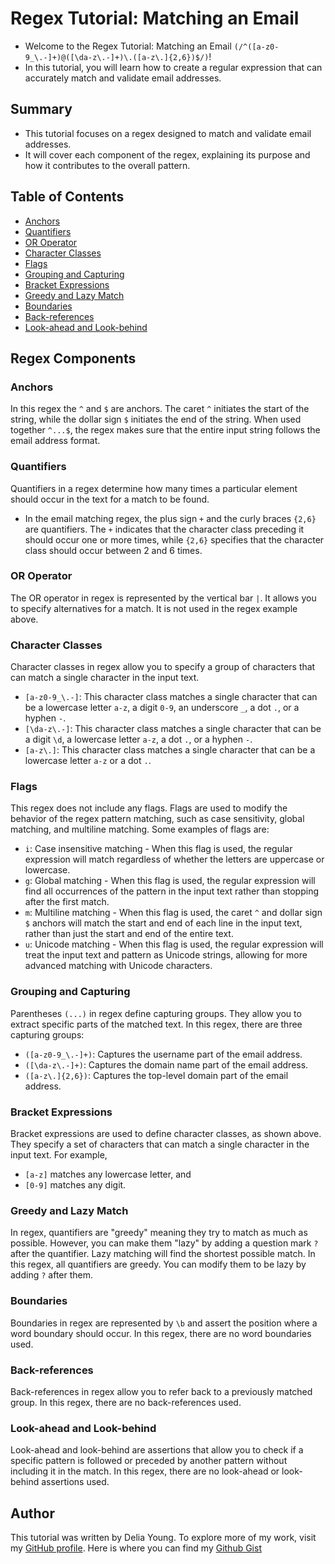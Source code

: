 # Regex Tutorial: Matching an Email

- Welcome to the Regex Tutorial: Matching an Email `(/^([a-z0-9_\.-]+)@([\da-z\.-]+)\.([a-z\.]{2,6})$/)`! 
- In this tutorial, you will learn how to create a regular expression that can accurately match and validate email addresses. 

## Summary

- This tutorial focuses on a regex designed to match and validate email addresses. 
- It will cover each component of the regex, explaining its purpose and how it contributes to the overall pattern.

## Table of Contents

- [Anchors](#anchors)
- [Quantifiers](#quantifiers)
- [OR Operator](#or-operator)
- [Character Classes](#character-classes)
- [Flags](#flags)
- [Grouping and Capturing](#grouping-and-capturing)
- [Bracket Expressions](#bracket-expressions)
- [Greedy and Lazy Match](#greedy-and-lazy-match)
- [Boundaries](#boundaries)
- [Back-references](#back-references)
- [Look-ahead and Look-behind](#look-ahead-and-look-behind)

## Regex Components

### Anchors
 In this regex the `^` and `$` are anchors. The caret `^` initiates the start of the string, while the dollar sign `$` initiates the end of the string. When used together `^...$`, the regex makes sure that the entire input string follows the email address format.

### Quantifiers
Quantifiers in a regex determine how many times a particular element should occur in the text for a match to be found. 
- In the email matching regex, the plus sign `+` and the curly braces `{2,6}` are quantifiers. The `+` indicates that the character class preceding it should occur one or more times, while `{2,6}` specifies that the character class should occur between 2 and 6 times.

### OR Operator
The OR operator in regex is represented by the vertical bar `|`. It allows you to specify alternatives for a match. It is not used in the regex example above.

### Character Classes

Character classes in regex allow you to specify a group of characters that can match a single character in the input text. 
- `[a-z0-9_\.-]`: This character class matches a single character that can be a lowercase letter `a-z`, a digit `0-9`, an underscore `_`, a dot `.`, or a hyphen `-`.
- `[\da-z\.-]`: This character class matches a single character that can be a digit `\d`, a lowercase letter `a-z`, a dot `.`, or a hyphen `-`.
- `[a-z\.]`: This character class matches a single character that can be a lowercase letter `a-z` or a dot `.`.

### Flags

This regex does not include any flags. Flags are used to modify the behavior of the regex pattern matching, such as case sensitivity, global matching, and multiline matching. Some examples of flags are:
- `i`: Case insensitive matching - When this flag is used, the regular expression will match regardless of whether the letters are uppercase or lowercase.
- `g`: Global matching - When this flag is used, the regular expression will find all occurrences of the pattern in the input text rather than stopping after the first match.
- `m`: Multiline matching - When this flag is used, the caret `^` and dollar sign `$` anchors will match the start and end of each line in the input text, rather than just the start and end of the entire text.
- `u`: Unicode matching - When this flag is used, the regular expression will treat the input text and pattern as Unicode strings, allowing for more advanced matching with Unicode characters.

### Grouping and Capturing

Parentheses `(...)` in regex define capturing groups. They allow you to extract specific parts of the matched text. In  this regex, there are three capturing groups:
- `([a-z0-9_\.-]+)`: Captures the username part of the email address.
- `([\da-z\.-]+)`: Captures the domain name part of the email address.
- `([a-z\.]{2,6})`: Captures the top-level domain part of the email address.

### Bracket Expressions

Bracket expressions are used to define character classes, as shown above. They specify a set of characters that can match a single character in the input text. For example,
- `[a-z]` matches any lowercase letter, and 
- `[0-9]` matches any digit.

### Greedy and Lazy Match

In regex, quantifiers are "greedy" meaning they try to match as much as possible. However, you can make them "lazy" by adding a question mark `?` after the quantifier. Lazy matching will find the shortest possible match. In this regex, all quantifiers are greedy. You can modify them to be lazy by adding `?` after them.

### Boundaries

Boundaries in regex are represented by `\b` and assert the position where a word boundary should occur. In this regex, there are no word boundaries used.

### Back-references

Back-references in regex allow you to refer back to a previously matched group. In this regex, there are no back-references used.

### Look-ahead and Look-behind

Look-ahead and look-behind are assertions that allow you to check if a specific pattern is followed or preceded by another pattern without including it in the match. In this regex, there are no look-ahead or look-behind assertions used.

## Author
This tutorial was written by Delia Young. To explore more of my work, visit my [GitHub profile](https://github.com/deliaswe). Here is where you can find my [Github Gist](https://gist.github.com/deliaswe/92399ab383694c73db5bad3de72223c0)
